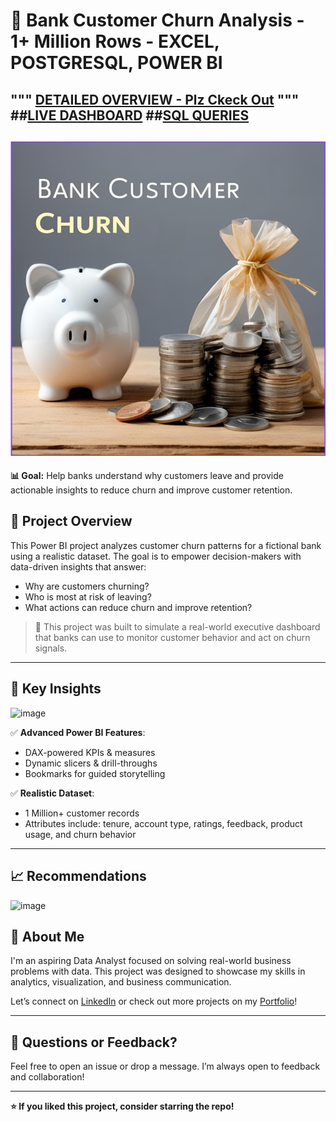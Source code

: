 
# 🏦 Bank Customer Churn Analysis - 1+ Million Rows - EXCEL, POSTGRESQL, POWER BI

""" [DETAILED OVERVIEW - Plz Ckeck Out](https://github.com/yaswanth3488/BANK-CHURN/blob/main/CHECK%20OUT%20PDF%20-%20Bank-Customer-Churn-Analysis.pdf) """
##[LIVE DASHBOARD](https://app.powerbi.com/view?r=eyJrIjoiNjM4OGQ4ZTItODFhYy00NzE4LTg5MjItMzI0OTE2YmI3MmY0IiwidCI6IjU4Yjg5ZjBlLTNjN2ItNDM0YS04ZDZmLTVlYWYyNjk1ODE1MSJ9)
 ##[SQL QUERIES](https://github.com/yaswanth3488/BANK-CHURN/blob/main/SQL%20PDF%20-%20QUERIES.pdf)
--
![IMG](https://github.com/yaswanth3488/BANK-CHURN/blob/main/Screenshot%202025-04-24%20133700.png)
--
**📊 Goal:** Help banks understand why customers leave and provide actionable insights to reduce churn and improve customer retention.

## 📁 Project Overview

This Power BI project analyzes customer churn patterns for a fictional bank using a realistic dataset. The goal is to empower decision-makers with data-driven insights that answer:

- Why are customers churning?
- Who is most at risk of leaving?
- What actions can reduce churn and improve retention?

> 🚀 This project was built to simulate a real-world executive dashboard that banks can use to monitor customer behavior and act on churn signals.

---


## 📌 Key Insights


![image](https://github.com/user-attachments/assets/d0b0a25a-3451-49be-8cab-e1b59c749817)

✅ **Advanced Power BI Features**:
- DAX-powered KPIs & measures
- Dynamic slicers & drill-throughs
- Bookmarks for guided storytelling


✅ **Realistic Dataset**:
- 1 Million+ customer records 
- Attributes include: tenure, account type, ratings, feedback, product usage, and churn behavior

---

## 📈 Recommendations


![image](https://github.com/user-attachments/assets/d9c7df68-fbf3-4151-8b76-0365196c62ac)



## 🎯 About Me

I'm an aspiring Data Analyst focused on solving real-world business problems with data. This project was designed to showcase my skills in analytics, visualization, and business communication.

Let’s connect on [LinkedIn](https://www.linkedin.com/in/yaswanth3488/) or check out more projects on my [Portfolio](https://yaswanth-kundurthi.my.canva.site/)!

---

## 💬 Questions or Feedback?

Feel free to open an issue or drop a message. I’m always open to feedback and collaboration!

---

**⭐️ If you liked this project, consider starring the repo!**
